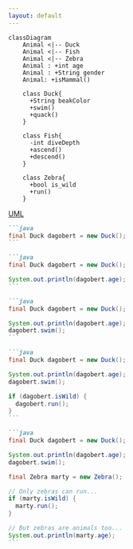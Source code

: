 ```yaml
---
layout: default
---
```


<ChallengeHeader index="7"/>

```mermaid
classDiagram
    Animal <|-- Duck
    Animal <|-- Fish
    Animal <|-- Zebra
    Animal : +int age
    Animal : +String gender
    Animal: +isMammal()

    class Duck{
      +String beakColor
      +swim()
      +quack()
    }

    class Fish{
      -int diveDepth
      +ascend()
      +descend()
    }

    class Zebra{
      +bool is_wild
      +run()
    }
```

<div class="flex gap-6 absolute top-content right">
  <div class="flex flex-col items-center gap-2 duration-500" v-click>
    <div class="i-devicon-unifiedmodelinglanguage text-6xl"/>
    <a href="https://www.uml.org/" target="_blank">
      UML
    </a>
  </div>
</div>

<div class="absolute right bottom-content" v-click>

````md magic-move {at:3}
```java
final Duck dagobert = new Duck();
```

```java
final Duck dagobert = new Duck();

System.out.println(dagobert.age);
```

```java
final Duck dagobert = new Duck();

System.out.println(dagobert.age);
dagobert.swim();
```

```java
final Duck dagobert = new Duck();

System.out.println(dagobert.age);
dagobert.swim();

if (dagobert.isWild) {
  dagobert.run();
}
```

```java
final Duck dagobert = new Duck();

System.out.println(dagobert.age);
dagobert.swim();

final Zebra marty = new Zebra();

// Only zebras can run...
if (marty.isWild) {
  marty.run();
}

// But zebras are animals too...
System.out.println(marty.age);
```
````

</div>

<PageNumber/>
